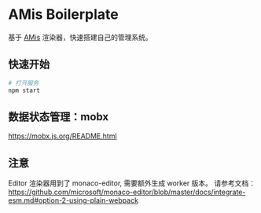 AMis Boilerplate
==========================




基于 [AMis](https://github.com/baidu/amis) 渲染器，快速搭建自己的管理系统。

## 快速开始

```bash
# 打开服务
npm start
```

## 

## 数据状态管理：mobx
https://mobx.js.org/README.html

## 注意

Editor 渲染器用到了 monaco-editor, 需要额外生成 worker 版本。 请参考文档：https://github.com/microsoft/monaco-editor/blob/master/docs/integrate-esm.md#option-2-using-plain-webpack